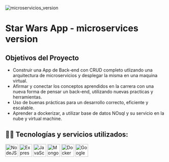 ![microservicios_version](https://res.cloudinary.com/dyycj9vam/image/upload/v1689278794/Star_Wars_img_fbukpz.jpg)
# Star Wars App - microservices version

## Objetivos del Proyecto

- Construir una App de Back-end con CRUD completo utlizando una arquitectura de microservicios y desplegar la misma en una maquina virtual.
- Afirmar y conectar los conceptos aprendidos en la carrera con una nueva forma de pensar un back-end, utilizando nuevas practicas y herramientas.
- Uso de buenas prácticas para un desarrollo correcto, eficiente y escalable.
- Aprender a dockerizar, a utilizar base de datos NOsql y su servicio en la nube y virtual machine.


<h2 width="100%">👨‍💻 Tecnologías y servicios utilizados: </h2>

<div>
  <img src="https://skillicons.dev/icons?i=nodejs" title="NodeJS" alt="NodeJS" width="40" height="40"/> 
  <img src="https://skillicons.dev/icons?i=express" title="Express" **alt="Express" width="40" height="40"/>
  <img src="https://skillicons.dev/icons?i=javascript" title="JavaScript" alt="JavaScript" width="40" height="40"/>
  <img src="https://skillicons.dev/icons?i=mongodb" title="Mongodb" alt="Mongodb" width="40" height="40"/> 
  <img src="https://skillicons.dev/icons?i=docker" title="Docker" alt="Docker " width="40" height="40"/>
  <img src="https://skillicons.dev/icons?i=googlecloud" title="Googlecloud" alt="Googlecloud" width="40" height="40"/> 
</div>


